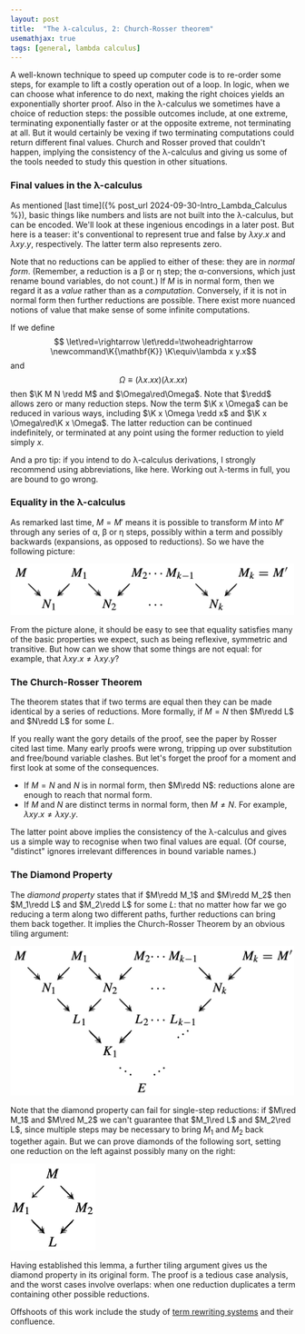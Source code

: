 ```yaml
---
layout: post
title:  "The λ-calculus, 2: Church-Rosser theorem"
usemathjax: true 
tags: [general, lambda calculus]
---
```

A well-known technique to speed up computer code is to re-order some steps,
for example to lift a costly operation out of a loop.
In logic, when we can choose what inference to do next,
making the right choices yields an exponentially shorter proof.
Also in the λ-calculus we sometimes have a choice of reduction steps:
the possible outcomes include, at one extreme,
terminating exponentially faster or at the opposite extreme, 
not terminating at all.
But it would certainly be vexing if two terminating computations 
could return different final values.
Church and Rosser proved that couldn't happen,
implying the consistency of the λ-calculus 
and giving us some of the tools needed
to study this question in other situations.

### Final values in the λ-calculus

As mentioned [last time]({% post_url 2024-09-30-Intro_Lambda_Calculus %}), 
basic things like numbers and lists 
are not built into the λ-calculus, but can be encoded.
We'll look at these ingenious encodings in a later post.
But here is a teaser: it's conventional to represent true and false by
$\lambda x y.x$ and $\lambda xy.y$, respectively.
The latter term also represents zero.

Note that no reductions can be applied to either of these: 
they are in *normal form*.
(Remember, a reduction is a β or η step; the α-conversions, 
which just rename bound variables, do not count.)
If $M$ is in normal form, then we regard it as a *value*
rather than as a *computation*.
Conversely, if it is not in normal form then further reductions are possible.
There exist more nuanced notions of value 
that make sense of some infinite computations.

If we define
$$ \let\red=\rightarrow
   \let\redd=\twoheadrightarrow
   \newcommand\K{\mathbf{K}}
\K\equiv\lambda x y.x$$ and $$\Omega\equiv(\lambda x.xx)(\lambda x.xx) $$
then $\K M N \redd M$ and $\Omega\red\Omega$.
Note that $\redd$ allows zero or many reduction steps.
Now the term $\K x \Omega$ can be reduced in various ways, 
including $\K x \Omega \redd x$ and $\K x \Omega\red\K x \Omega$.
The latter reduction can be continued indefinitely, 
or terminated at any point using the former reduction to yield simply $x$.

And a pro tip: if you intend to do λ-calculus derivations, I strongly recommend using abbreviations, like here.
Working out λ-terms in full, you are bound to go wrong.

### Equality in the λ-calculus

As remarked last time,
$M=M'$ means it is possible to transform $M$ into $M'$
through any series of α, β or η steps, 
possibly within a term and possibly backwards 
(expansions, as opposed to reductions).
So we have the following picture:

<img src="/images/equality-in-lambda-calc.png" alt="chain of reductions for λ-calculus equality" width="500"/>

From the picture alone, it should be easy to see that equality
satisfies many of the basic properties we expect, such as being reflexive, symmetric and transitive.
But how can we show that some things are not equal:
for example, that $\lambda x y.x \not= \lambda xy.y$?

### The Church-Rosser Theorem

The theorem states that if two terms are equal
then they can be made identical by a series of reductions.
More formally, if $M=N$ then $M\redd L$ and $N\redd L$ for some $L$.

If you really want the gory details of the proof, see the paper by Rosser
cited last time.
Many early proofs were wrong, tripping up over 
substitution and free/bound variable clashes.
But let's forget the proof for a moment and 
first look at some of the consequences.
* If $M=N$ and $N$ is in normal form, then $M\redd N$: reductions
  alone are enough to reach that normal form.
* If $M$ and $N$ are distinct terms in normal form, then $M\not=N$. For example, $\lambda xy.x\not=\lambda xy.y$.

The latter point above implies the consistency of the λ-calculus and gives us a simple way to recognise when two final values are equal.
(Of course, "distinct" ignores irrelevant differences in bound variable names.) 

### The Diamond Property

The *diamond property* states that if $M\redd M_1$ and $M\redd M_2$ then
$M_1\redd L$ and $M_2\redd L$ for some $L$: 
that no matter how far we go reducing a term along two different paths,
further reductions can bring them back together.
It implies the Church-Rosser Theorem by an obvious tiling argument:

<img src="/images/diamond-in-lambda-calc.png" alt="diamond property implies Church-Rosser" width="500"/>

Note that the diamond property can fail for single-step reductions:
if $M\red M_1$ and $M\red M_2$ we can't guarantee that
$M_1\red L$ and $M_2\red L$, since multiple steps may be necessary
to bring $M_1$ and $M_2$ back together again.
But we can prove diamonds of the following sort,
setting one reduction on the left against possibly many on the right:

<img src="/images/diamond2-in-lambda-calc.png" alt="diamond property implies Church-Rosser" width="150"/>

Having established this lemma, a further tiling argument 
gives us the diamond property in its original form.
The proof is a tedious case analysis, and
the worst cases involve overlaps: 
when one reduction duplicates a term containing other possible reductions.

Offshoots of this work include the study of [term rewriting systems](
https://doi.org/10.1017/CBO9781139172752) 
and their confluence.
